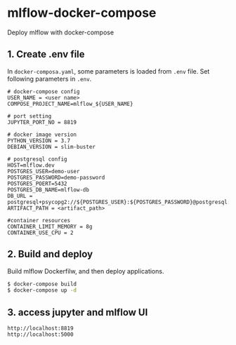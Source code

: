 # mlflow-docker-compose
Deploy mlflow with docker-compose

## 1. Create .env file
In `docker-composa.yaml`, some parameters is loaded from `.env` file.
Set following parameters in `.env`.

```
# docker-compose config
USER_NAME = <user name>
COMPOSE_PROJECT_NAME=mlflow_${USER_NAME}

# port setting
JUPYTER_PORT_NO = 8819

# docker image version
PYTHON_VERSION = 3.7
DEBIAN_VERSION = slim-buster

# postgresql config
HOST=mlflow.dev
POSTGRES_USER=demo-user
POSTGRES_PASSWORD=demo-password
POSTGRES_POERT=5432
POSTGRES_DB_NAME=mlflow-db
DB_URL = postgresql+psycopg2://${POSTGRES_USER}:${POSTGRES_PASSWORD}@postgresql:${POSTGRES_POERT}/${POSTGRES_DB_NAME}
ARTIFACT_PATH = <artifact_path>

#container resources
CONTAINER_LIMIT_MEMORY = 8g
CONTAINER_USE_CPU = 2
```

## 2. Build and deploy
Build mlflow Dockerfilw, and then deploy applications.

```sh
$ docker-compose build
$ docker-compose up -d
```

## 3. access jupyter and mlflow UI

```
http://localhost:8819
http://localhost:5000
```


